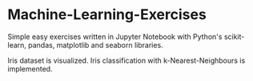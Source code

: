 # Machine-Learning-Exercises

Simple easy exercises written in Jupyter Notebook with Python's scikit-learn, pandas, matplotlib and seaborn libraries.

Iris dataset is visualized.
Iris classification with k-Nearest-Neighbours is implemented.
